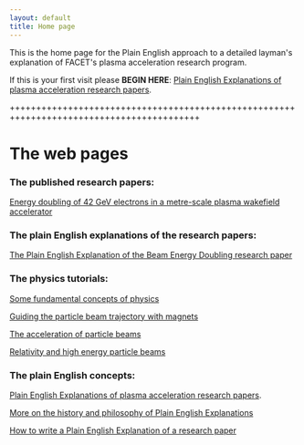 ```yaml
---
layout: default
title: Home page
---
```


This is the home page for the Plain English approach to a detailed layman's explanation of FACET's plasma acceleration research program.

If this is your first visit please **BEGIN HERE**: [Plain English Explanations of plasma acceleration research papers](/plasma-accel-explained.html).


++++++++++++++++++++++++++++++++++++++++++++++++++++++++++++++++++++++++++++++++++++++++++

# The web pages

### The published research papers:

[Energy doubling of 42 GeV electrons in a metre-scale plasma wakefield accelerator](/energy-doubling-slacpub.html)


### The plain English explanations of the research papers:

[The Plain English Explanation of the Beam Energy Doubling research paper](/energy-doubling-explained.html)


### The physics tutorials:

[Some fundamental concepts of physics](/principles-of-physics-tutorial.html)

[Guiding the particle beam trajectory with magnets](/beam-control-tutorial.html)

[The acceleration of particle beams](/beam-acceleration-tutorial.html)

[Relativity and high energy particle beams](/relativity-tutorial.html)


### The plain English concepts:

[Plain English Explanations of plasma acceleration research papers](/plasma-accel-explained.html).

[More on the history and philosophy of Plain English Explanations](/plain-english-papers.html)

[How to write a Plain English Explanation of a research paper](/how-to-write-a-PEP.html)



